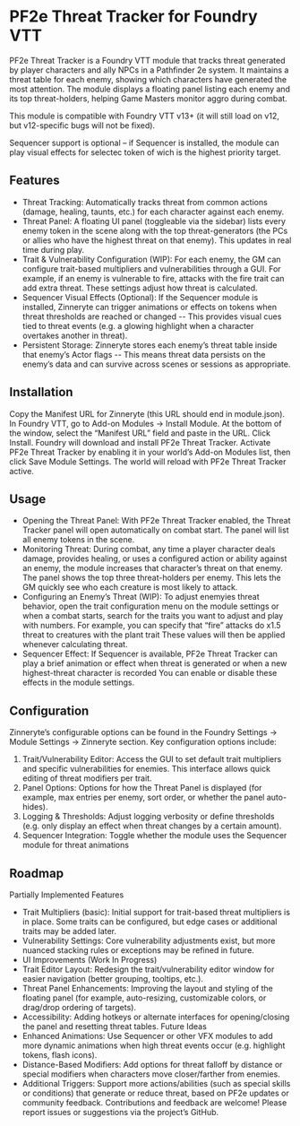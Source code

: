 # PF2e Threat Tracker for Foundry VTT
PF2e Threat Tracker is a Foundry VTT module that tracks threat generated by player characters and ally NPCs in a Pathfinder 2e system. It maintains a threat table for each enemy, showing which characters have generated the most attention. The module displays a floating panel listing each enemy and its top threat-holders, helping Game Masters monitor aggro during combat.

This module is compatible with Foundry VTT v13+ (it will still load on v12, but v12-specific bugs will not be fixed).

Sequencer support is optional – if Sequencer is installed, the module can play visual effects for selectec token of wich is the highest priority target.

## Features
- Threat Tracking: Automatically tracks threat from common actions (damage, healing, taunts, etc.) for each character against each enemy.
- Threat Panel: A floating UI panel (toggleable via the sidebar) lists every enemy token in the scene along with the top threat-generators (the PCs or allies who have the highest threat on that enemy). This updates in real time during play.
- Trait & Vulnerability Configuration (WIP): For each enemy, the GM can configure trait-based multipliers and vulnerabilities through a GUI. For example, if an enemy is vulnerable to fire, attacks with the fire trait can add extra threat. These settings adjust how threat is calculated.
- Sequencer Visual Effects (Optional): If the Sequencer module is installed, Zinneryte can trigger animations or effects on tokens when threat thresholds are reached or changed
-- This provides visual cues tied to threat events (e.g. a glowing highlight when a character overtakes another in threat).
- Persistent Storage: Zinneryte stores each enemy’s threat table inside that enemy’s Actor flags
-- This means threat data persists on the enemy’s data and can survive across scenes or sessions as appropriate.
## Installation
Copy the Manifest URL for Zinneryte (this URL should end in module.json).
In Foundry VTT, go to Add-on Modules → Install Module. At the bottom of the window, select the “Manifest URL” field and paste in the URL.
Click Install. Foundry will download and install  PF2e Threat Tracker.
Activate  PF2e Threat Tracker by enabling it in your world’s Add-on Modules list, then click Save Module Settings. The world will reload with PF2e Threat Tracker active.
## Usage
- Opening the Threat Panel: With PF2e Threat Tracker enabled, the Threat Tracker panel will open automatically on combat start. The panel will list all enemy tokens in the scene.
- Monitoring Threat: During combat, any time a player character deals damage, provides healing, or uses a configured action or ability against an enemy, the module increases that character’s threat on that enemy. The panel shows the top three threat-holders per enemy. This lets the GM quickly see who each creature is most likely to attack.
- Configuring an Enemy’s Threat (WIP): To adjust enemyies threat behavior, open the trait configuration menu on the module settings or when a combat starts, search for the traits you want to adjust and play with numbers. For example, you can specify that “fire” attacks do x1.5 threat to creatures with the plant trait These values will then be applied whenever calculating threat.
- Sequencer Effect: If Sequencer is available, PF2e Threat Tracker can play a brief animation or effect when threat is generated or when a new highest-threat character is recorded
You can enable or disable these effects in the module settings.
## Configuration
Zinneryte’s configurable options can be found in the Foundry Settings → Module Settings → Zinneryte section. Key configuration options include:
1. Trait/Vulnerability Editor: Access the GUI to set default trait multipliers and specific vulnerabilities for enemies. This interface allows quick editing of threat modifiers per trait.
2. Panel Options: Options for how the Threat Panel is displayed (for example, max entries per enemy, sort order, or whether the panel auto-hides).
3. Logging & Thresholds: Adjust logging verbosity or define thresholds (e.g. only display an effect when threat changes by a certain amount).
4. Sequencer Integration: Toggle whether the module uses the Sequencer module for threat animations

## Roadmap
Partially Implemented Features
- Trait Multipliers (basic): Initial support for trait-based threat multipliers is in place. Some traits can be configured, but edge cases or additional traits may be added later.
- Vulnerability Settings: Core vulnerability adjustments exist, but more nuanced stacking rules or exceptions may be refined in future.
- UI Improvements (Work In Progress)
- Trait Editor Layout: Redesign the trait/vulnerability editor window for easier navigation (better grouping, tooltips, etc.).
- Threat Panel Enhancements: Improving the layout and styling of the floating panel (for example, auto-resizing, customizable colors, or drag/drop ordering of targets).
- Accessibility: Adding hotkeys or alternate interfaces for opening/closing the panel and resetting threat tables.
Future Ideas
- Enhanced Animations: Use Sequencer or other VFX modules to add more dynamic animations when high threat events occur (e.g. highlight tokens, flash icons).
- Distance-Based Modifiers: Add options for threat falloff by distance or special modifiers when characters move closer/farther from enemies.
- Additional Triggers: Support more actions/abilities (such as special skills or conditions) that generate or reduce threat, based on PF2e updates or community feedback.
Contributions and feedback are welcome! Please report issues or suggestions via the project’s GitHub.
